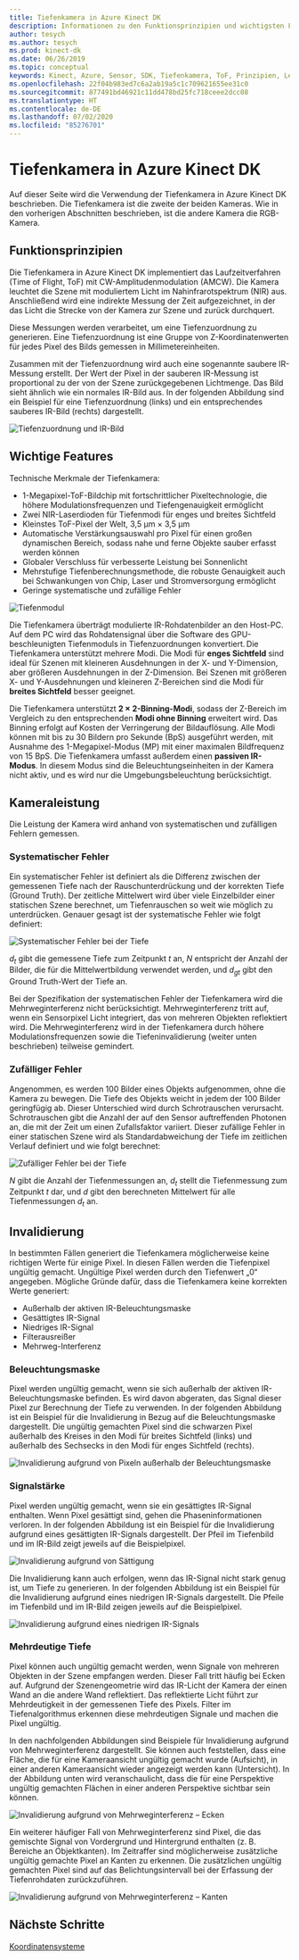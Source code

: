 ```yaml
---
title: Tiefenkamera in Azure Kinect DK
description: Informationen zu den Funktionsprinzipien und wichtigsten Funktionen der Tiefenkamera in Azure Kinect DK.
author: tesych
ms.author: tesych
ms.prod: kinect-dk
ms.date: 06/26/2019
ms.topic: conceptual
keywords: Kinect, Azure, Sensor, SDK, Tiefenkamera, ToF, Prinzipien, Leistung, Invalidierung
ms.openlocfilehash: 22f04b983ed7c6a2ab19a5c1c709621655ee31c0
ms.sourcegitcommit: 877491bd46921c11dd478bd25fc718ceee2dcc08
ms.translationtype: HT
ms.contentlocale: de-DE
ms.lasthandoff: 07/02/2020
ms.locfileid: "85276701"
---
```

# <a name="azure-kinect-dk-depth-camera"></a>Tiefenkamera in Azure Kinect DK

Auf dieser Seite wird die Verwendung der Tiefenkamera in Azure Kinect DK beschrieben. Die Tiefenkamera ist die zweite der beiden Kameras. Wie in den vorherigen Abschnitten beschrieben, ist die andere Kamera die RGB-Kamera.  

## <a name="operating-principles"></a>Funktionsprinzipien

Die Tiefenkamera in Azure Kinect DK implementiert das Laufzeitverfahren (Time of Flight, ToF) mit CW-Amplitudenmodulation (AMCW). Die Kamera leuchtet die Szene mit moduliertem Licht im Nahinfrarotspektrum (NIR) aus. Anschließend wird eine indirekte Messung der Zeit aufgezeichnet, in der das Licht die Strecke von der Kamera zur Szene und zurück durchquert.

Diese Messungen werden verarbeitet, um eine Tiefenzuordnung zu generieren. Eine Tiefenzuordnung ist eine Gruppe von Z-Koordinatenwerten für jedes Pixel des Bilds gemessen in Millimetereinheiten.

Zusammen mit der Tiefenzuordnung wird auch eine sogenannte saubere IR-Messung erstellt. Der Wert der Pixel in der sauberen IR-Messung ist proportional zu der von der Szene zurückgegebenen Lichtmenge. Das Bild sieht ähnlich wie ein normales IR-Bild aus. In der folgenden Abbildung sind ein Beispiel für eine Tiefenzuordnung (links) und ein entsprechendes sauberes IR-Bild (rechts) dargestellt.

![Tiefenzuordnung und IR-Bild](./media/concepts/depth-camera-depth-ir.png)

## <a name="key-features"></a>Wichtige Features

Technische Merkmale der Tiefenkamera:

- 1-Megapixel-ToF-Bildchip mit fortschrittlicher Pixeltechnologie, die höhere Modulationsfrequenzen und Tiefengenauigkeit ermöglicht
- Zwei NIR-Laserdioden für Tiefenmodi für enges und breites Sichtfeld
- Kleinstes ToF-Pixel der Welt, 3,5 μm × 3,5 μm
- Automatische Verstärkungsauswahl pro Pixel für einen großen dynamischen Bereich, sodass nahe und ferne Objekte sauber erfasst werden können
- Globaler Verschluss für verbesserte Leistung bei Sonnenlicht
- Mehrstufige Tiefenberechnungsmethode, die robuste Genauigkeit auch bei Schwankungen von Chip, Laser und Stromversorgung ermöglicht
- Geringe systematische und zufällige Fehler

![Tiefenmodul](./media/concepts/depth-camera-depth-module.jpg)

Die Tiefenkamera überträgt modulierte IR-Rohdatenbilder an den Host-PC. Auf dem PC wird das Rohdatensignal über die Software des GPU-beschleunigten Tiefenmoduls in Tiefenzuordnungen konvertiert. Die Tiefenkamera unterstützt mehrere Modi. Die Modi für **enges Sichtfeld** sind ideal für Szenen mit kleineren Ausdehnungen in der X- und Y-Dimension, aber größeren Ausdehnungen in der Z-Dimension. Bei Szenen mit größeren X- und Y-Ausdehnungen und kleineren Z-Bereichen sind die Modi für **breites Sichtfeld** besser geeignet.

Die Tiefenkamera unterstützt **2 × 2-Binning-Modi**, sodass der Z-Bereich im Vergleich zu den entsprechenden **Modi ohne Binning** erweitert wird. Das Binning erfolgt auf Kosten der Verringerung der Bildauflösung. Alle Modi können mit bis zu 30 Bildern pro Sekunde (BpS) ausgeführt werden, mit Ausnahme des 1-Megapixel-Modus (MP) mit einer maximalen Bildfrequenz von 15 BpS. Die Tiefenkamera umfasst außerdem einen **passiven IR-Modus**. In diesem Modus sind die Beleuchtungseinheiten in der Kamera nicht aktiv, und es wird nur die Umgebungsbeleuchtung berücksichtigt.

## <a name="camera-performance"></a>Kameraleistung

Die Leistung der Kamera wird anhand von systematischen und zufälligen Fehlern gemessen.

### <a name="systematic-error"></a>Systematischer Fehler

Ein systematischer Fehler ist definiert als die Differenz zwischen der gemessenen Tiefe nach der Rauschunterdrückung und der korrekten Tiefe (Ground Truth). Der zeitliche Mittelwert wird über viele Einzelbilder einer statischen Szene berechnet, um Tiefenrauschen so weit wie möglich zu unterdrücken. Genauer gesagt ist der systematische Fehler wie folgt definiert:

![Systematischer Fehler bei der Tiefe](./media/concepts/depth-camera-systematic-error.png)

*d<sub>t</sub>* gibt die gemessene Tiefe zum Zeitpunkt *t* an, *N* entspricht der Anzahl der Bilder, die für die Mittelwertbildung verwendet werden, und *d<sub>gt</sub>* gibt den Ground Truth-Wert der Tiefe an.

Bei der Spezifikation der systematischen Fehler der Tiefenkamera wird die Mehrweginterferenz nicht berücksichtigt. Mehrweginterferenz tritt auf, wenn ein Sensorpixel Licht integriert, das von mehreren Objekten reflektiert wird. Die Mehrweginterferenz wird in der Tiefenkamera durch höhere Modulationsfrequenzen sowie die Tiefeninvalidierung (weiter unten beschrieben) teilweise gemindert.

### <a name="random-error"></a>Zufälliger Fehler

Angenommen, es werden 100 Bilder eines Objekts aufgenommen, ohne die Kamera zu bewegen. Die Tiefe des Objekts weicht in jedem der 100 Bilder geringfügig ab. Dieser Unterschied wird durch Schrotrauschen verursacht. Schrotrauschen gibt die Anzahl der auf den Sensor auftreffenden Photonen an, die mit der Zeit um einen Zufallsfaktor variiert. Dieser zufällige Fehler in einer statischen Szene wird als Standardabweichung der Tiefe im zeitlichen Verlauf definiert und wie folgt berechnet:

![Zufälliger Fehler bei der Tiefe](./media/concepts/depth-camera-random-error.png)

*N* gibt die Anzahl der Tiefenmessungen an, *d<sub>t</sub>* stellt die Tiefenmessung zum Zeitpunkt *t* dar, und *d* gibt den berechneten Mittelwert für alle Tiefenmessungen *d<sub>t</sub>* an.

## <a name="invalidation"></a>Invalidierung

In bestimmten Fällen generiert die Tiefenkamera möglicherweise keine richtigen Werte für einige Pixel. In diesen Fällen werden die Tiefenpixel ungültig gemacht. Ungültige Pixel werden durch den Tiefenwert „0“ angegeben. Mögliche Gründe dafür, dass die Tiefenkamera keine korrekten Werte generiert:

- Außerhalb der aktiven IR-Beleuchtungsmaske
- Gesättigtes IR-Signal
- Niedriges IR-Signal
- Filterausreißer
- Mehrweg-Interferenz

### <a name="illumination-mask"></a>Beleuchtungsmaske

Pixel werden ungültig gemacht, wenn sie sich außerhalb der aktiven IR-Beleuchtungsmaske befinden. Es wird davon abgeraten, das Signal dieser Pixel zur Berechnung der Tiefe zu verwenden. In der folgenden Abbildung ist ein Beispiel für die Invalidierung in Bezug auf die Beleuchtungsmaske dargestellt. Die ungültig gemachten Pixel sind die schwarzen Pixel außerhalb des Kreises in den Modi für breites Sichtfeld (links) und außerhalb des Sechsecks in den Modi für enges Sichtfeld (rechts).

![Invalidierung aufgrund von Pixeln außerhalb der Beleuchtungsmaske](./media/concepts/depth-camera-invalidation-illumination-mask.png)

### <a name="signal-strength"></a>Signalstärke

Pixel werden ungültig gemacht, wenn sie ein gesättigtes IR-Signal enthalten. Wenn Pixel gesättigt sind, gehen die Phaseninformationen verloren. In der folgenden Abbildung ist ein Beispiel für die Invalidierung aufgrund eines gesättigten IR-Signals dargestellt. Der Pfeil im Tiefenbild und im IR-Bild zeigt jeweils auf die Beispielpixel.

![Invalidierung aufgrund von Sättigung](./media/concepts/depth-camera-invalidation-saturation.png)

Die Invalidierung kann auch erfolgen, wenn das IR-Signal nicht stark genug ist, um Tiefe zu generieren. In der folgenden Abbildung ist ein Beispiel für die Invalidierung aufgrund eines niedrigen IR-Signals dargestellt. Die Pfeile im Tiefenbild und im IR-Bild zeigen jeweils auf die Beispielpixel.

![Invalidierung aufgrund eines niedrigen IR-Signals](./media/concepts/depth-camera-invalidation-low-signal.png)

### <a name="ambiguous-depth"></a>Mehrdeutige Tiefe

Pixel können auch ungültig gemacht werden, wenn Signale von mehreren Objekten in der Szene empfangen werden. Dieser Fall tritt häufig bei Ecken auf.  Aufgrund der Szenengeometrie wird das IR-Licht der Kamera der einen Wand an die andere Wand reflektiert. Das reflektierte Licht führt zur Mehrdeutigkeit in der gemessenen Tiefe des Pixels. Filter im Tiefenalgorithmus erkennen diese mehrdeutigen Signale und machen die Pixel ungültig.

In den nachfolgenden Abbildungen sind Beispiele für Invalidierung aufgrund von Mehrweginterferenz dargestellt. Sie können auch feststellen, dass eine Fläche, die für eine Kameraansicht ungültig gemacht wurde (Aufsicht), in einer anderen Kameraansicht wieder angezeigt werden kann (Untersicht). In der Abbildung unten wird veranschaulicht, dass die für eine Perspektive ungültig gemachten Flächen in einer anderen Perspektive sichtbar sein können.

![Invalidierung aufgrund von Mehrweginterferenz – Ecken](./media/concepts/depth-camera-invalidation-multipath.png)

Ein weiterer häufiger Fall von Mehrweginterferenz sind Pixel, die das gemischte Signal von Vordergrund und Hintergrund enthalten (z. B. Bereiche an Objektkanten). Im Zeitraffer sind möglicherweise zusätzliche ungültig gemachte Pixel an Kanten zu erkennen. Die zusätzlichen ungültig gemachten Pixel sind auf das Belichtungsintervall bei der Erfassung der Tiefenrohdaten zurückzuführen.

![Invalidierung aufgrund von Mehrweginterferenz – Kanten](./media/concepts/depth-camera-invalidation-edge.png)

## <a name="next-steps"></a>Nächste Schritte

[Koordinatensysteme](coordinate-systems.md)

